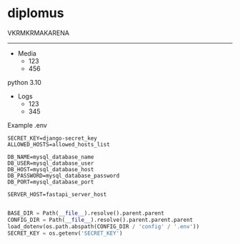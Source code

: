 # diplomus
 VKRMKRMAKARENA

---

- Media
  - 123
  - 456

python 3.10

- Logs
  - 123
  - 345

Example .env
```text
SECRET_KEY=django-secret_key
ALLOWED_HOSTS=allowed_hosts_list

DB_NAME=mysql_database_name
DB_USER=mysql_database_user
DB_HOST=mysql_database_host
DB_PASSWORD=mysql_database_password
DB_PORT=mysql_database_port

SERVER_HOST=fastapi_server_host
```

```python

BASE_DIR = Path(__file__).resolve().parent.parent
CONFIG_DIR = Path(__file__).resolve().parent.parent.parent
load_dotenv(os.path.abspath(CONFIG_DIR / 'config' / '.env'))
SECRET_KEY = os.getenv('SECRET_KEY')

```